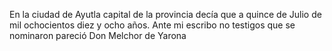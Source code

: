 En la ciudad de Ayutla capital de la provincia decía que a quince de Julio de mil ochocientos diez y ocho años. Ante mi escribo no testigos que se nominaron pareció Don Melchor de Yarona